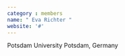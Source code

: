 ```yaml
---
category : members
name: " Eva Richter " 
website: '#'
---
```

Potsdam University
Potsdam, Germany

